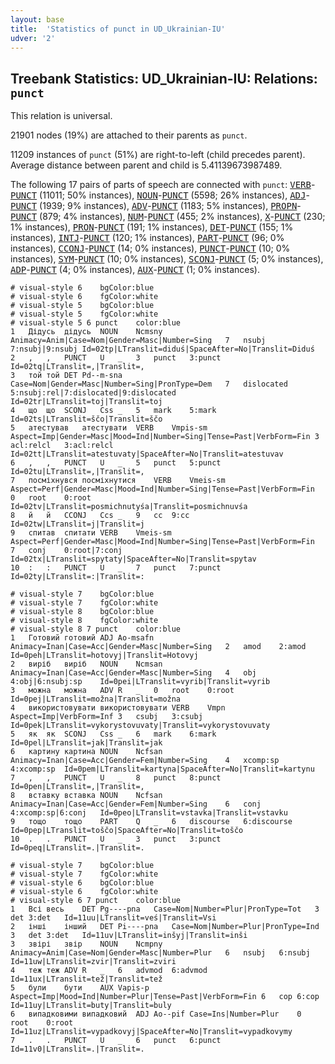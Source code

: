 ```yaml
---
layout: base
title:  'Statistics of punct in UD_Ukrainian-IU'
udver: '2'
---
```


## Treebank Statistics: UD_Ukrainian-IU: Relations: `punct`

This relation is universal.

21901 nodes (19%) are attached to their parents as `punct`.

11209 instances of `punct` (51%) are right-to-left (child precedes parent).
Average distance between parent and child is 5.41139673987489.

The following 17 pairs of parts of speech are connected with `punct`: <tt><a href="uk_iu-pos-VERB.html">VERB</a></tt>-<tt><a href="uk_iu-pos-PUNCT.html">PUNCT</a></tt> (11011; 50% instances), <tt><a href="uk_iu-pos-NOUN.html">NOUN</a></tt>-<tt><a href="uk_iu-pos-PUNCT.html">PUNCT</a></tt> (5598; 26% instances), <tt><a href="uk_iu-pos-ADJ.html">ADJ</a></tt>-<tt><a href="uk_iu-pos-PUNCT.html">PUNCT</a></tt> (1939; 9% instances), <tt><a href="uk_iu-pos-ADV.html">ADV</a></tt>-<tt><a href="uk_iu-pos-PUNCT.html">PUNCT</a></tt> (1183; 5% instances), <tt><a href="uk_iu-pos-PROPN.html">PROPN</a></tt>-<tt><a href="uk_iu-pos-PUNCT.html">PUNCT</a></tt> (879; 4% instances), <tt><a href="uk_iu-pos-NUM.html">NUM</a></tt>-<tt><a href="uk_iu-pos-PUNCT.html">PUNCT</a></tt> (455; 2% instances), <tt><a href="uk_iu-pos-X.html">X</a></tt>-<tt><a href="uk_iu-pos-PUNCT.html">PUNCT</a></tt> (230; 1% instances), <tt><a href="uk_iu-pos-PRON.html">PRON</a></tt>-<tt><a href="uk_iu-pos-PUNCT.html">PUNCT</a></tt> (191; 1% instances), <tt><a href="uk_iu-pos-DET.html">DET</a></tt>-<tt><a href="uk_iu-pos-PUNCT.html">PUNCT</a></tt> (155; 1% instances), <tt><a href="uk_iu-pos-INTJ.html">INTJ</a></tt>-<tt><a href="uk_iu-pos-PUNCT.html">PUNCT</a></tt> (120; 1% instances), <tt><a href="uk_iu-pos-PART.html">PART</a></tt>-<tt><a href="uk_iu-pos-PUNCT.html">PUNCT</a></tt> (96; 0% instances), <tt><a href="uk_iu-pos-CCONJ.html">CCONJ</a></tt>-<tt><a href="uk_iu-pos-PUNCT.html">PUNCT</a></tt> (14; 0% instances), <tt><a href="uk_iu-pos-PUNCT.html">PUNCT</a></tt>-<tt><a href="uk_iu-pos-PUNCT.html">PUNCT</a></tt> (10; 0% instances), <tt><a href="uk_iu-pos-SYM.html">SYM</a></tt>-<tt><a href="uk_iu-pos-PUNCT.html">PUNCT</a></tt> (10; 0% instances), <tt><a href="uk_iu-pos-SCONJ.html">SCONJ</a></tt>-<tt><a href="uk_iu-pos-PUNCT.html">PUNCT</a></tt> (5; 0% instances), <tt><a href="uk_iu-pos-ADP.html">ADP</a></tt>-<tt><a href="uk_iu-pos-PUNCT.html">PUNCT</a></tt> (4; 0% instances), <tt><a href="uk_iu-pos-AUX.html">AUX</a></tt>-<tt><a href="uk_iu-pos-PUNCT.html">PUNCT</a></tt> (1; 0% instances).


~~~ conllu
# visual-style 6	bgColor:blue
# visual-style 6	fgColor:white
# visual-style 5	bgColor:blue
# visual-style 5	fgColor:white
# visual-style 5 6 punct	color:blue
1	Дідусь	дідусь	NOUN	Ncmsny	Animacy=Anim|Case=Nom|Gender=Masc|Number=Sing	7	nsubj	7:nsubj|9:nsubj	Id=02tp|LTranslit=diduś|SpaceAfter=No|Translit=Diduś
2	,	,	PUNCT	U	_	3	punct	3:punct	Id=02tq|LTranslit=,|Translit=,
3	той	той	DET	Pd--m-sna	Case=Nom|Gender=Masc|Number=Sing|PronType=Dem	7	dislocated	5:nsubj:rel|7:dislocated|9:dislocated	Id=02tr|LTranslit=toj|Translit=toj
4	що	що	SCONJ	Css	_	5	mark	5:mark	Id=02ts|LTranslit=ščo|Translit=ščo
5	атестував	атестувати	VERB	Vmpis-sm	Aspect=Imp|Gender=Masc|Mood=Ind|Number=Sing|Tense=Past|VerbForm=Fin	3	acl:relcl	3:acl:relcl	Id=02tt|LTranslit=atestuvaty|SpaceAfter=No|Translit=atestuvav
6	,	,	PUNCT	U	_	5	punct	5:punct	Id=02tu|LTranslit=,|Translit=,
7	посміхнувся	посміхнутися	VERB	Vmeis-sm	Aspect=Perf|Gender=Masc|Mood=Ind|Number=Sing|Tense=Past|VerbForm=Fin	0	root	0:root	Id=02tv|LTranslit=posmichnutyśа|Translit=posmichnuvśа
8	й	й	CCONJ	Ccs	_	9	cc	9:cc	Id=02tw|LTranslit=j|Translit=j
9	спитав	спитати	VERB	Vmeis-sm	Aspect=Perf|Gender=Masc|Mood=Ind|Number=Sing|Tense=Past|VerbForm=Fin	7	conj	0:root|7:conj	Id=02tx|LTranslit=spytaty|SpaceAfter=No|Translit=spytav
10	:	:	PUNCT	U	_	7	punct	7:punct	Id=02ty|LTranslit=:|Translit=:

~~~


~~~ conllu
# visual-style 7	bgColor:blue
# visual-style 7	fgColor:white
# visual-style 8	bgColor:blue
# visual-style 8	fgColor:white
# visual-style 8 7 punct	color:blue
1	Готовий	готовий	ADJ	Ao-msafn	Animacy=Inan|Case=Acc|Gender=Masc|Number=Sing	2	amod	2:amod	Id=0peh|LTranslit=hotovyj|Translit=Hotovyj
2	виріб	виріб	NOUN	Ncmsan	Animacy=Inan|Case=Acc|Gender=Masc|Number=Sing	4	obj	4:obj|6:nsubj:sp	Id=0pei|LTranslit=vyrib|Translit=vyrib
3	можна	можна	ADV	R	_	0	root	0:root	Id=0pej|LTranslit=možna|Translit=možna
4	використовувати	використовувати	VERB	Vmpn	Aspect=Imp|VerbForm=Inf	3	csubj	3:csubj	Id=0pek|LTranslit=vykorystovuvaty|Translit=vykorystovuvaty
5	як	як	SCONJ	Css	_	6	mark	6:mark	Id=0pel|LTranslit=jak|Translit=jak
6	картину	картина	NOUN	Ncfsan	Animacy=Inan|Case=Acc|Gender=Fem|Number=Sing	4	xcomp:sp	4:xcomp:sp	Id=0pem|LTranslit=kartyna|SpaceAfter=No|Translit=kartynu
7	,	,	PUNCT	U	_	8	punct	8:punct	Id=0pen|LTranslit=,|Translit=,
8	вставку	вставка	NOUN	Ncfsan	Animacy=Inan|Case=Acc|Gender=Fem|Number=Sing	6	conj	4:xcomp:sp|6:conj	Id=0peo|LTranslit=vstavka|Translit=vstavku
9	тощо	тощо	PART	Q	_	6	discourse	6:discourse	Id=0pep|LTranslit=toščo|SpaceAfter=No|Translit=toščo
10	.	.	PUNCT	U	_	3	punct	3:punct	Id=0peq|LTranslit=.|Translit=.

~~~


~~~ conllu
# visual-style 7	bgColor:blue
# visual-style 7	fgColor:white
# visual-style 6	bgColor:blue
# visual-style 6	fgColor:white
# visual-style 6 7 punct	color:blue
1	Всі	весь	DET	Pg----pna	Case=Nom|Number=Plur|PronType=Tot	3	det	3:det	Id=11uu|LTranslit=veś|Translit=Vsi
2	інші	інший	DET	Pi----pna	Case=Nom|Number=Plur|PronType=Ind	3	det	3:det	Id=11uv|LTranslit=inšyj|Translit=inši
3	звірі	звір	NOUN	Ncmpny	Animacy=Anim|Case=Nom|Gender=Masc|Number=Plur	6	nsubj	6:nsubj	Id=11uw|LTranslit=zvir|Translit=zviri
4	теж	теж	ADV	R	_	6	advmod	6:advmod	Id=11ux|LTranslit=tež|Translit=tež
5	були	бути	AUX	Vapis-p	Aspect=Imp|Mood=Ind|Number=Plur|Tense=Past|VerbForm=Fin	6	cop	6:cop	Id=11uy|LTranslit=buty|Translit=buly
6	випадковими	випадковий	ADJ	Ao--pif	Case=Ins|Number=Plur	0	root	0:root	Id=11uz|LTranslit=vypadkovyj|SpaceAfter=No|Translit=vypadkovymy
7	.	.	PUNCT	U	_	6	punct	6:punct	Id=11v0|LTranslit=.|Translit=.

~~~


